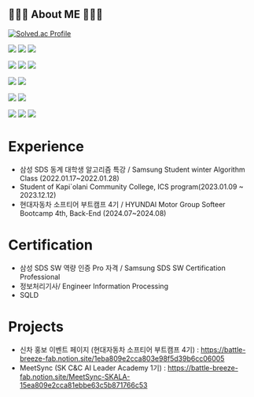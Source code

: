 
## 🧑🏻‍💻 About ME 🧑🏻‍💻
  [![Solved.ac Profile](http://mazassumnida.wtf/api/v2/generate_badge?boj=bjh3311)](https://solved.ac/bjh3311/)



<img src="https://img.shields.io/badge/spring-6DB33F?style=for-the-badge&logo=spring&logoColor=white"> <img src="https://img.shields.io/badge/springboot-6DB33F?style=for-the-badge&logo=springboot&logoColor=white"> <img src="https://img.shields.io/badge/java-FF7F00?style=for-the-badge&logo=java&logoColor=white"> 

<img src="https://img.shields.io/badge/Python-3776AB?style=for-the-badge&logo=Python&logoColor=white"/> <img src="https://img.shields.io/badge/FastAPI-005571?style=for-the-badge&logo=fastapi"/> <img src="https://img.shields.io/badge/Vue.js-35495E?style=for-the-badge&logo=vuedotjs&logoColor=4FC08D"/>


<img src="https://img.shields.io/badge/mysql-4479A1?style=for-the-badge&logo=mysql&logoColor=white"> <img src="https://img.shields.io/badge/redis-%23DD0031.svg?style=for-the-badge&logo=redis&logoColor=white">

<img src="https://img.shields.io/badge/C%23-239120?style=for-the-badge&logo=c-sharp&logoColor=white"> <img src = "https://img.shields.io/badge/Unity-100000?style=for-the-badge&logo=unity&logoColor=white"> 


<img src = "https://img.shields.io/badge/Jira-0052CC?style=for-the-badge&logo=Jira&logoColor=white"> <img src = "https://img.shields.io/badge/Notion-000000?style=for-the-badge&logo=notion&logoColor=white"> <img src = "https://img.shields.io/badge/Slack-4A154B?style=for-the-badge&logo=slack&logoColor=white">



# Experience
- 삼성 SDS 동계 대학생 알고리즘 특강 / Samsung Student winter Algorithm Class (2022.01.17~2022.01.28)
- Student of Kapi`olani Community College, ICS program(2023.01.09 ~ 2023.12.12)
- 현대자동차 소프티어 부트캠프 4기 / HYUNDAI Motor Group Softeer Bootcamp 4th, Back-End (2024.07~2024.08)

# Certification
- 삼성 SDS SW 역량 인증 Pro 자격 / Samsung SDS SW Certification Professional
- 정보처리기사/ Engineer Information Processing
- SQLD

# Projects
- 신차 홍보 이벤트 페이지 (현대자동차 소프티어 부트캠프 4기) : https://battle-breeze-fab.notion.site/1eba809e2cca803e98f5d39b6cc06005
- MeetSync (SK C&C AI Leader Academy 1기) : https://battle-breeze-fab.notion.site/MeetSync-SKALA-15ea809e2cca81ebbe63c5b871766c53
